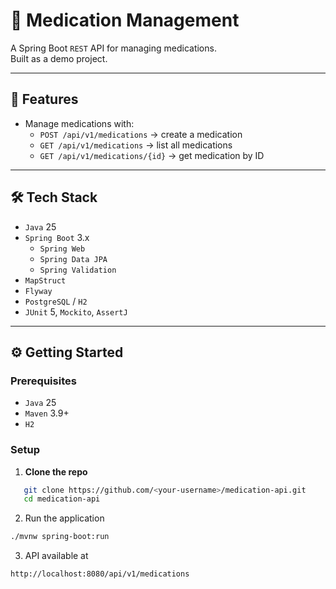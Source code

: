 # 💊 Medication Management

A Spring Boot `REST` API for managing medications.  
Built as a demo project.

---

## 🚀 Features

- Manage medications with:
  - `POST /api/v1/medications` → create a medication
  - `GET /api/v1/medications` → list all medications
  - `GET /api/v1/medications/{id}` → get medication by ID

---

## 🛠 Tech Stack

- `Java` 25
- `Spring Boot` 3.x
  - `Spring Web`
  - `Spring Data JPA`
  - `Spring Validation`
- `MapStruct`
- `Flyway`
- `PostgreSQL` / `H2`
- `JUnit` 5, `Mockito`, `AssertJ`

---

## ⚙️ Getting Started

### Prerequisites
- `Java` 25
- `Maven` 3.9+
- `H2`

### Setup

1. **Clone the repo**
```bash
   git clone https://github.com/<your-username>/medication-api.git
   cd medication-api
```

2. Run the application
```bash
./mvnw spring-boot:run
```

3. API available at
```bash
http://localhost:8080/api/v1/medications
```
